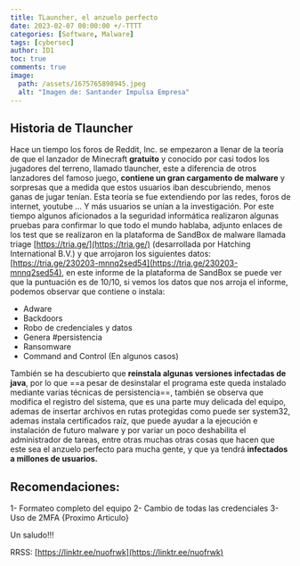 ```yaml
---
title: TLauncher, el anzuelo perfecto
date: 2023-02-07 00:00:00 +/-TTTT
categories: [Software, Malware]
tags: [cybersec]
author: ID1
toc: true
comments: true
image:
  path: /assets/1675765898945.jpeg
  alt: "Imagen de: Santander Impulsa Empresa"
---
```



<script async src="https://pagead2.googlesyndication.com/pagead/js/adsbygoogle.js?client=ca-pub-1924301613884130" crossorigin="anonymous"></script>




## Historia de Tlauncher

Hace un tiempo los foros de Reddit, Inc. se empezaron a llenar de la teoría de que el lanzador de Minecraft **gratuito** y conocido por casi todos los jugadores del terreno, llamado tlauncher, este a diferencia de otros lanzadores del famoso juego, **contiene un gran cargamento de malware** y sorpresas que a medida que estos usuarios iban descubriendo, menos ganas de jugar tenían. Esta teoría se fue extendiendo por las redes, foros de internet, youtube ... Y más usuarios se unían a la investigación. Por este tiempo algunos aficionados a la seguridad informática realizaron algunas pruebas para confirmar lo que todo el mundo hablaba, adjunto enlaces de los test que se realizaron en la plataforma de SandBox de malware llamada triage [https://tria.ge/](https://tria.ge/) (desarrollada por Hatching International B.V.) y que arrojaron los siguientes datos: [https://tria.ge/230203-mnnq2sed54](https://tria.ge/230203-mnnq2sed54), en este informe de la plataforma de SandBox se puede ver que la puntuación es de 10/10, si vemos los datos que nos arroja el informe, podemos observar que contiene o instala:

- Adware
- Backdoors
- Robo de credenciales y datos
- Genera #persistencia
- Ransomware
- Command and Control (En algunos casos)

También se ha descubierto que **reinstala algunas versiones infectadas de java**, por lo que ==a pesar de desinstalar el programa este queda instalado mediante varias técnicas de persistencia==, también se observa que modifica el registro del sistema, que es una parte muy delicada del equipo, ademas de insertar archivos en rutas protegidas como puede ser system32, ademas instala certificados raíz, que puede ayudar a la ejecución e instalación de futuro malware y por variar un poco deshabilita el administrador de tareas, entre otras muchas otras cosas que hacen que este sea el anzuelo perfecto para mucha gente, y que ya tendrá **infectados a millones de usuarios.**

## Recomendaciones:

1- Formateo completo del equipo
2- Cambio de todas las credenciales
3- Uso de 2MFA {Proximo Articulo}

Un saludo!!!

RRSS: [https://linktr.ee/nuofrwk](https://linktr.ee/nuofrwk)

